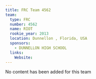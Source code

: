 ```yaml
---
title: FRC Team 4562
team:
  type: FRC
  number: 4562
  name: RIOT
  rookie_year: 2013
  location: Dunnellon , Florida, USA
  sponsors:
    - DUNNELLON HIGH SCHOOL
  links:
    Website: 
---
```

No content has been added for this team